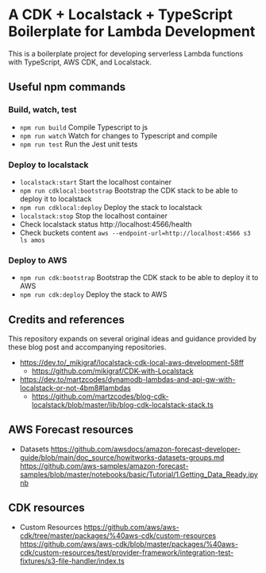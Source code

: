 # A CDK + Localstack + TypeScript Boilerplate for Lambda Development

This is a boilerplate project for developing serverless Lambda functions with TypeScript, AWS CDK, and Localstack.

## Useful npm commands

### Build, watch, test

- `npm run build` Compile Typescript to js
- `npm run watch` Watch for changes to Typescript and compile
- `npm run test` Run the Jest unit tests

### Deploy to localstack

- `localstack:start` Start the localhost container
- `npm run cdklocal:bootstrap` Bootstrap the CDK stack to be able to deploy it to localstack
- `npm run cdklocal:deploy` Deploy the stack to localstack
- `localstack:stop` Stop the localhost container
- Check localstack status
  http://localhost:4566/health
- Check buckets content
  `aws --endpoint-url=http://localhost:4566 s3 ls amos`

### Deploy to AWS

- `npm run cdk:bootstrap` Bootstrap the CDK stack to be able to deploy it to AWS
- `npm run cdk:deploy` Deploy the stack to AWS

## Credits and references

This repository expands on several original ideas and guidance provided by these blog post and accompanying repositories.

- https://dev.to/_mikigraf/localstack-cdk-local-aws-development-58ff
  - https://github.com/mikigraf/CDK-with-Localstack
- https://dev.to/martzcodes/dynamodb-lambdas-and-api-gw-with-localstack-or-not-4bm8#lambdas
  - https://github.com/martzcodes/blog-cdk-localstack/blob/master/lib/blog-cdk-localstack-stack.ts

## AWS Forecast resources

- Datasets
  https://github.com/awsdocs/amazon-forecast-developer-guide/blob/main/doc_source/howitworks-datasets-groups.md
  https://github.com/aws-samples/amazon-forecast-samples/blob/master/notebooks/basic/Tutorial/1.Getting_Data_Ready.ipynb

## CDK resources

- Custom Resources
  https://github.com/aws/aws-cdk/tree/master/packages/%40aws-cdk/custom-resources
  https://github.com/aws/aws-cdk/blob/master/packages/%40aws-cdk/custom-resources/test/provider-framework/integration-test-fixtures/s3-file-handler/index.ts
